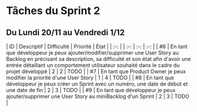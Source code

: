 Tâches du Sprint 2
==
Du Lundi 20/11 au Vendredi 1/12
--

| ID | Descriptif | Difficulté | Priorité | État |
| :-: | | :-: | :-: | :-: |
| #6 | En tant que développeur je peux ajouter/modifier/supprimer une User Story au Backlog en précisant sa description, sa difficulté et son état afin d'avoir une entrée détaillant un comportement utilisateur souhaité dans le cadre du projet développé | 2 | 2 | TODO |
| #7 | En tant que Product Owner je peux modifier la priorité d'une User Story | 1 | 4 | TODO |
| #8 | En tant que développeur je peux créer un Sprint avec un numéro, une date de début et une date de fin | 2 | 3 | TODO |
| #9 | En tant que développeur je peux ajouter/supprimer une User Story au miniBacklog d'un Sprint | 2 | 3 | TODO |
